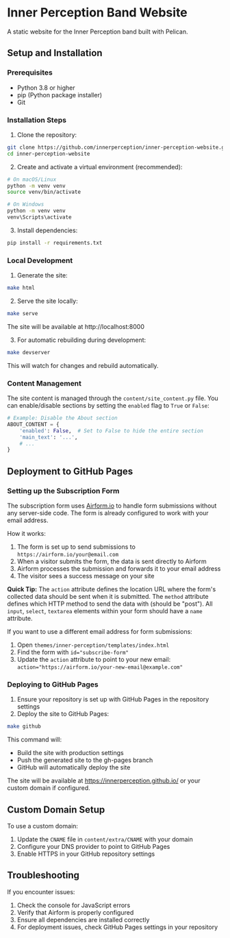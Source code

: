 # Inner Perception Band Website

A static website for the Inner Perception band built with Pelican.

## Setup and Installation

### Prerequisites
- Python 3.8 or higher
- pip (Python package installer)
- Git

### Installation Steps

1. Clone the repository:
```bash
git clone https://github.com/innerperception/inner-perception-website.git
cd inner-perception-website
```

2. Create and activate a virtual environment (recommended):
```bash
# On macOS/Linux
python -m venv venv
source venv/bin/activate

# On Windows
python -m venv venv
venv\Scripts\activate
```

3. Install dependencies:
```bash
pip install -r requirements.txt
```

### Local Development

1. Generate the site:
```bash
make html
```

2. Serve the site locally:
```bash
make serve
```
The site will be available at http://localhost:8000

3. For automatic rebuilding during development:
```bash
make devserver
```
This will watch for changes and rebuild automatically.

### Content Management

The site content is managed through the `content/site_content.py` file. You can enable/disable sections by setting the `enabled` flag to `True` or `False`:

```python
# Example: Disable the About section
ABOUT_CONTENT = {
    'enabled': False,  # Set to False to hide the entire section
    'main_text': '...',
    # ...
}
```

## Deployment to GitHub Pages

### Setting up the Subscription Form

The subscription form uses [Airform.io](https://airform.io/) to handle form submissions without any server-side code. The form is already configured to work with your email address.

How it works:
1. The form is set up to send submissions to `https://airform.io/your@email.com`
2. When a visitor submits the form, the data is sent directly to Airform
3. Airform processes the submission and forwards it to your email address
4. The visitor sees a success message on your site

**Quick Tip:** The `action` attribute defines the location URL where the form's collected data should be sent when it is submitted. The `method` attribute defines which HTTP method to send the data with (should be "post"). All `input`, `select`, `textarea` elements within your form should have a `name` attribute.

If you want to use a different email address for form submissions:
1. Open `themes/inner-perception/templates/index.html`
2. Find the form with `id="subscribe-form"`
3. Update the `action` attribute to point to your new email: `action="https://airform.io/your-new-email@example.com"`

### Deploying to GitHub Pages

1. Ensure your repository is set up with GitHub Pages in the repository settings
2. Deploy the site to GitHub Pages:

```bash
make github
```

This command will:
- Build the site with production settings
- Push the generated site to the gh-pages branch
- GitHub will automatically deploy the site

The site will be available at https://innerperception.github.io/ or your custom domain if configured.

## Custom Domain Setup

To use a custom domain:

1. Update the `CNAME` file in `content/extra/CNAME` with your domain
2. Configure your DNS provider to point to GitHub Pages
3. Enable HTTPS in your GitHub repository settings

## Troubleshooting

If you encounter issues:

1. Check the console for JavaScript errors
2. Verify that Airform is properly configured
3. Ensure all dependencies are installed correctly
4. For deployment issues, check GitHub Pages settings in your repository

